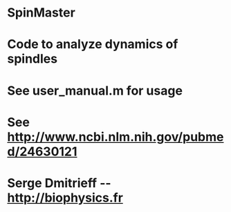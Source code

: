 # SpinMaster
# Code to analyze dynamics of spindles
# See user_manual.m for usage
# See http://www.ncbi.nlm.nih.gov/pubmed/24630121 
# Serge Dmitrieff --  http://biophysics.fr